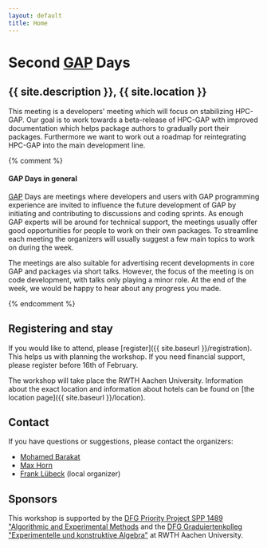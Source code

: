 ```yaml
---
layout: default
title: Home
---
```


# Second [GAP](http://www.gap-system.org/) Days
## {{ site.description }}, {{ site.location }}

This meeting is a developers' meeting which will focus on stabilizing HPC-GAP.
Our goal is to work towards a beta-release of HPC-GAP with improved documentation
which helps package authors to gradually port their packages.
Furthermore we want to work out a roadmap for reintegrating HPC-GAP into the main development line.

{% comment %}

#### GAP Days in general

[GAP](http://www.gap-system.org/) Days are meetings where developers and users
with GAP programming experience are invited to influence the future
development of GAP by initiating and contributing to discussions and coding
sprints. As enough GAP experts will be around for technical support, the
meetings usually offer good opportunities for people to work on their own
packages. To streamline each meeting the organizers will usually suggest a few
main topics to work on during the week.

The meetings are also suitable for advertising recent developments in core GAP
and packages via short talks. However, the focus of the meeting is on code
development, with talks only playing a minor role. At the end of the week, we
would be happy to hear about any progress you made.

{% endcomment %}

## Registering and stay

If you would like to attend, please [register]({{ site.baseurl }}/registration). This helps us
with planning the workshop. If you need financial support, please
register before 16th of February.

The workshop will take place the RWTH Aachen University. Information about the
exact location and information about hotels
can be found on [the location page]({{ site.baseurl }}/location).

## <a name="contact"></a> Contact

If you have questions or suggestions, please contact the organizers:

* [Mohamed Barakat](mailto:mohamed.barakat@ku.de)
* [Max Horn](mailto:max.horn@math.uni-giessen.de)
* [Frank Lübeck](mailto:frank.luebeck@math.rwth-aachen.de) (local organizer)


## Sponsors

This workshop is supported by the
[DFG Priority Project SPP 1489 "Algorithmic and Experimental Methods](http://www.computeralgebra.de/)
and the [DFG Graduiertenkolleg "Experimentelle und konstruktive Algebra"](http://www.math.rwth-aachen.de/~Graduiertenkolleg/) at RWTH Aachen University.
